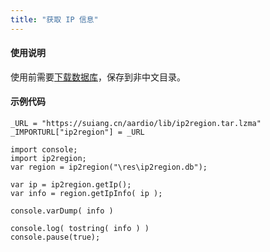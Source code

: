 ```yaml
---
title: "获取 IP 信息"
---
```


#### 使用说明

使用前需要[下载数据库](https://gitee.com/lionsoul/ip2region/tree/master/data)，保存到非中文目录。

#### 示例代码

```aardio
_URL = "https://suiang.cn/aardio/lib/ip2region.tar.lzma"
_IMPORTURL["ip2region"] = _URL

import console; 
import ip2region;
var region = ip2region("\res\ip2region.db");

var ip = ip2region.getIp();
var info = region.getIpInfo( ip );
 
console.varDump( info )
 
console.log( tostring( info ) )
console.pause(true);
```
